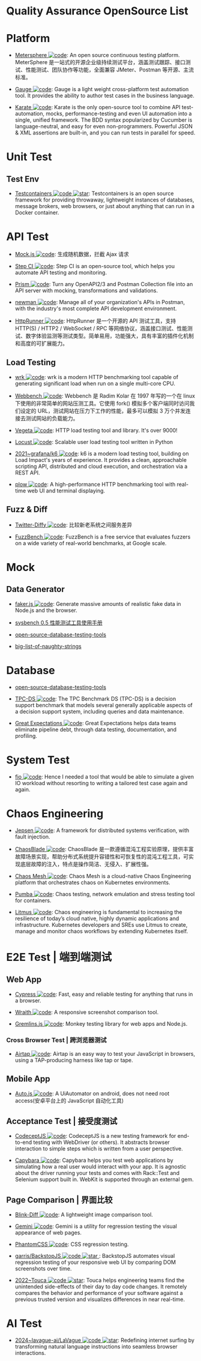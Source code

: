 # Quality Assurance OpenSource List

# Platform

- [Metersphere ![code](https://ng-tech.icu/assets/code.svg)](https://github.com/metersphere/metersphere): An open source continuous testing platform. MeterSphere 是一站式的开源企业级持续测试平台，涵盖测试跟踪、接口测试、性能测试、团队协作等功能，全面兼容 JMeter、Postman 等开源、主流标准。

- [Gauge ![code](https://ng-tech.icu/assets/code.svg)](https://github.com/getgauge/gauge): Gauge is a light weight cross-platform test automation tool. It provides the ability to author test cases in the business language.

- [Karate ![code](https://ng-tech.icu/assets/code.svg)](https://github.com/intuit/karate): Karate is the only open-source tool to combine API test-automation, mocks, performance-testing and even UI automation into a single, unified framework. The BDD syntax popularized by Cucumber is language-neutral, and easy for even non-programmers. Powerful JSON & XML assertions are built-in, and you can run tests in parallel for speed.

# Unit Test

## Test Env

- [Testcontainers ![code](https://ng-tech.icu/assets/code.svg) ![star](https://img.shields.io/github/stars/testcontainers/testcontainers-java)](https://github.com/testcontainers/testcontainers-java): Testcontainers is an open source framework for providing throwaway, lightweight instances of databases, message brokers, web browsers, or just about anything that can run in a Docker container.

# API Test

- [Mock.js ![code](https://ng-tech.icu/assets/code.svg)](http://mockjs.com/): 生成随机数据，拦截 Ajax 请求

- [Step CI ![code](https://ng-tech.icu/assets/code.svg)](https://github.com/stepci/stepci): Step CI is an open-source tool, which helps you automate API testing and monitoring.

- [Prism ![code](https://ng-tech.icu/assets/code.svg)](https://github.com/stoplightio/prism): Turn any OpenAPI2/3 and Postman Collection file into an API server with mocking, transformations and validations.

- [newman ![code](https://ng-tech.icu/assets/code.svg)](https://github.com/postmanlabs/newman): Manage all of your organization's APIs in Postman, with the industry's most complete API development environment.

- [HttpRunner ![code](https://ng-tech.icu/assets/code.svg)](https://github.com/httprunner/httprunner): HttpRunner 是一个开源的 API 测试工具，支持 HTTP(S) / HTTP2 / WebSocket / RPC 等网络协议，涵盖接口测试、性能测试、数字体验监测等测试类型。简单易用，功能强大，具有丰富的插件化机制和高度的可扩展能力。

## Load Testing

- [wrk ![code](https://ng-tech.icu/assets/code.svg)](https://github.com/wg/wrk): wrk is a modern HTTP benchmarking tool capable of generating significant load when run on a single multi-core CPU.

- [Webbench ![code](https://ng-tech.icu/assets/code.svg)](https://github.com/EZLippi/WebBench): Webbench 是 Radim Kolar 在 1997 年写的一个在 linux 下使用的非常简单的网站压测工具。它使用 fork() 模拟多个客户端同时访问我们设定的 URL，测试网站在压力下工作的性能，最多可以模拟 3 万个并发连接去测试网站的负载能力。

- [Vegeta ![code](https://ng-tech.icu/assets/code.svg)](https://github.com/tsenart/vegeta): HTTP load testing tool and library. It's over 9000!

- [Locust ![code](https://ng-tech.icu/assets/code.svg)](https://github.com/locustio/locust): Scalable user load testing tool written in Python

- [2021~grafana/k6 ![code](https://ng-tech.icu/assets/code.svg)](https://github.com/grafana/k6): k6 is a modern load testing tool, building on Load Impact's years of experience. It provides a clean, approachable scripting API, distributed and cloud execution, and orchestration via a REST API.

- [plow ![code](https://ng-tech.icu/assets/code.svg)](https://github.com/six-ddc/plow): A high-performance HTTP benchmarking tool with real-time web UI and terminal displaying.

## Fuzz & Diff

- [Twitter-Diffy ![code](https://ng-tech.icu/assets/code.svg)](https://github.com/twitter/diffy): 比较新老系统之间服务差异

- [FuzzBench ![code](https://ng-tech.icu/assets/code.svg)](https://github.com/google/fuzzbench): FuzzBench is a free service that evaluates fuzzers on a wide variety of real-world benchmarks, at Google scale.

# Mock

## Data Generator

- [faker.js ![code](https://ng-tech.icu/assets/code.svg)](https://github.com/Marak/faker.js): Generate massive amounts of realistic fake data in Node.js and the browser.

- [sysbench 0.5 性能测试工具使用手册](http://blog.csdn.net/clh604/article/details/12108477)

- [open-source-database-testing-tools](http://www.softwaretestingmagazine.com/tools/open-source-database-testing-tools/)

- [big-list-of-naughty-strings](https://github.com/minimaxir/big-list-of-naughty-strings/)

# Database

- [open-source-database-testing-tools](http://www.softwaretestingmagazine.com/tools/open-source-database-testing-tools/)

- [TPC-DS ![code](https://ng-tech.icu/assets/code.svg)](http://www.tpc.org/tpcds/): The TPC Benchmark DS (TPC-DS) is a decision support benchmark that models several generally applicable aspects of a decision support system, including queries and data maintenance.

- [Great Expectations ![code](https://ng-tech.icu/assets/code.svg)](https://github.com/great-expectations/great_expectations): Great Expectations helps data teams eliminate pipeline debt, through data testing, documentation, and profiling.

# System Test

- [fio ![code](https://ng-tech.icu/assets/code.svg)](https://github.com/axboe/fio): Hence I needed a tool that would be able to simulate a given IO workload without resorting to writing a tailored test case again and again.

# Chaos Engineering

- [Jepsen ![code](https://ng-tech.icu/assets/code.svg)](https://github.com/jepsen-io/jepsen): A framework for distributed systems verification, with fault injection.

- [ChaosBlade ![code](https://ng-tech.icu/assets/code.svg)](https://github.com/chaosblade-io): ChaosBlade 是一款遵循混沌工程实验原理，提供丰富故障场景实现，帮助分布式系统提升容错性和可恢复性的混沌工程工具，可实现底层故障的注入，特点是操作简洁、无侵入、扩展性强。

- [Chaos Mesh ![code](https://ng-tech.icu/assets/code.svg)](https://github.com/pingcap/chaos-mesh): Chaos Mesh is a cloud-native Chaos Engineering platform that orchestrates chaos on Kubernetes environments.

- [Pumba ![code](https://ng-tech.icu/assets/code.svg)](https://github.com/alexei-led/pumba): Chaos testing, network emulation and stress testing tool for containers.

- [Litmus ![code](https://ng-tech.icu/assets/code.svg)](https://litmuschaos.io/): Chaos engineering is fundamental to increasing the resilience of today’s cloud native, highly dynamic applications and infrastructure. Kubernetes developers and SREs use Litmus to create, manage and monitor chaos workflows by extending Kubernetes itself.

# E2E Test | 端到端测试

## Web App

- [Cypress ![code](https://ng-tech.icu/assets/code.svg)](https://github.com/cypress-io/cypress): Fast, easy and reliable testing for anything that runs in a browser.

- [Wraith ![code](https://ng-tech.icu/assets/code.svg)](https://github.com/bbc-news/wraith): A responsive screenshot comparison tool.

- [Gremlins.js ![code](https://ng-tech.icu/assets/code.svg)](https://github.com/marmelab/gremlins.js): Monkey testing library for web apps and Node.js.

### Cross Browser Test | 跨浏览器测试

- [Airtap ![code](https://ng-tech.icu/assets/code.svg)](https://github.com/airtap/airtap): Airtap is an easy way to test your JavaScript in browsers, using a TAP-producing harness like tap or tape.

## Mobile App

- [Auto.js ![code](https://ng-tech.icu/assets/code.svg)](https://github.com/hyb1996/Auto.js): A UiAutomator on android, does not need root access(安卓平台上的 JavaScript 自动化工具)

## Acceptance Test | 接受度测试

- [CodeceptJS ![code](https://ng-tech.icu/assets/code.svg)](https://github.com/codeception/codeceptjs/): CodeceptJS is a new testing framework for end-to-end testing with WebDriver (or others). It abstracts browser interaction to simple steps which is written from a user perspective.

- [Capybara ![code](https://ng-tech.icu/assets/code.svg)](https://github.com/teamcapybara/capybara): Capybara helps you test web applications by simulating how a real user would interact with your app. It is agnostic about the driver running your tests and comes with Rack::Test and Selenium support built in. WebKit is supported through an external gem.

## Page Comparison | 界面比较

- [Blink-Diff ![code](https://ng-tech.icu/assets/code.svg)](https://github.com/yahoo/blink-diff): A lightweight image comparison tool.

- [Gemini ![code](https://ng-tech.icu/assets/code.svg)](https://github.com/gemini-testing/gemini): Gemini is a utility for regression testing the visual appearance of web pages.

- [PhantomCSS ![code](https://ng-tech.icu/assets/code.svg)](https://github.com/Huddle/PhantomCSS): CSS regression testing.

- [garris/BackstopJS ![code](https://ng-tech.icu/assets/code.svg) ![star](https://img.shields.io/github/stars/garris/BackstopJS) ](https://github.com/garris/BackstopJS): BackstopJS automates visual regression testing of your responsive web UI by comparing DOM screenshots over time.

- [2022~Touca ![code](https://ng-tech.icu/assets/code.svg) ![star](https://img.shields.io/github/stars/trytouca/trytouca)](https://github.com/trytouca/trytouca): Touca helps engineering teams find the unintended side-effects of their day to day code changes. It remotely compares the behavior and performance of your software against a previous trusted version and visualizes differences in near real-time.

# AI Test

- [2024~lavague-ai/LaVague ![code](https://ng-tech.icu/assets/code.svg) ![star](https://img.shields.io/github/stars/lavague-ai/LaVague)](https://github.com/lavague-ai/LaVague): Redefining internet surfing by transforming natural language instructions into seamless browser interactions.
